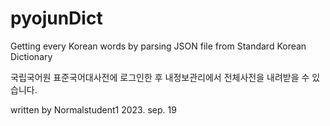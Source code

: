# pyojunDict
Getting every Korean words by parsing JSON file from Standard Korean Dictionary

국립국어원 표준국어대사전에 로그인한 후 내정보관리에서 전체사전을 내려받을 수 있습니다. 

written by Normalstudent1 2023. sep. 19
